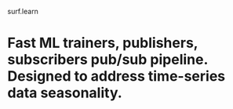 surf.learn

#  Fast ML trainers, publishers, subscribers pub/sub pipeline. Designed to address time-series data seasonality.
